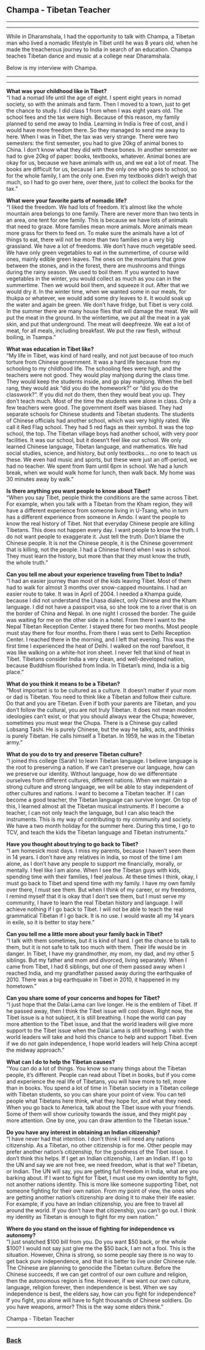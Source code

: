 ## Champa - Tibetan Teacher

---
---

While in Dharamshala, I had the opportunity to talk with Champa, a Tibetan man who lived a nomadic lifestyle in Tibet until he was 8 years old, when he made the treacherous journey to India in search of an education. Champa teaches Tibetan dance and music at a college near Dharamshala.

Below is my interview with Champa.

---
---

**What was your childhood like in Tibet?**
<br>
“I had a nomad life until the age of eight. I spent eight years in nomad society, so with the animals and farm. Then I moved to a town, just to get the chance to study. I did class 1 from when I was eight years old. The school fees and the tax were high. Because of this reason, my family planned to send me away to India. Learning in India is free of cost, and I would have more freedom there. So they managed to send me away to here. When I was in Tibet, the tax was very strange. There were two semesters: the first semester, you had to give 20kg of animal bones to China. I don’t know what they did with these bones. In another semester we had to give 20kg of paper: books, textbooks, whatever. Animal bones are okay for us, because we have animals with us, and we eat a lot of meat. The books are difficult for us, because I am the only one who goes to school, so for the whole family, I am the only one. Even my textbooks didn’t weigh that much, so I had to go over here, over there, just to collect the books for the tax.”

**What were your favorite parts of nomadic life?**
<br>
“I liked the freedom. We had lots of freedom. It’s almost like the whole mountain area belongs to one family. There are never more than two tents in an area, one tent for one family.  This is because we have lots of animals that need to graze. More families mean more animals. More animals mean more grass for them to feed on. To make sure the animals have a lot of things to eat, there will not be more than two families on a very big grassland. We have a lot of freedoms. We don’t have much vegetable seed. We have only green vegetables to eat in the summertime, of course wild ones, mainly edible green leaves. The ones on the mountains that grow between the stones, and in the forest, there are mushrooms and things during the rainy season. We used to boil them. If you wanted to have vegetables in the winter, you would collect as much as you can in the summertime. Then we would boil them, and squeeze it out. After that we would dry it. In the winter time, when we wanted some in our meals, for thukpa or whatever, we would add some dry leaves to it. It would soak up the water and again be green. We don’t have fridge, but Tibet is very cold. In the summer there are many house flies that will damage the meat. We will put the meat in the ground. In the wintertime, we put all the meat in a yak skin, and put that underground. The meat will deepfreeze. We eat a lot of meat, for all meals, including breakfast. We put the raw flesh, without boiling, in Tsampa.”

**What was education in Tibet like?**
<br>
“My life in Tibet, was kind of hard really, and not just because of too much torture from Chinese government. It was a hard life because from my schooling to my childhood life. The schooling fees were high, and the teachers were not good. They would play mahjong during the class time. They would keep the students inside, and go play mahjong. When the bell rang, they would ask “did you do the homework?” or “did you do the classwork?”. If you did not do them, then they would beat you up. They don’t teach much. Most of the time the students were alone in class. Only a few teachers were good. The government itself was biased. They had separate schools for Chinese students and Tibetan students. The students of Chinese officials had another school, which was very highly rated. We call it Red Flag school. They had 5 red flags as their symbol. It was the top school, the top. The Tibetan village boys had another school, with very poor facilities. It was our school, but it doesn’t feel like our school. We only learned Chinese language, Tibetan language, and mathematics. We had social studies, science, and history, but only textbooks… no one to teach us these. We even had music and sports, but these were just an off-period, we had no teacher. We spent from 9am until 6pm in school. We had a lunch break, when we would walk home for lunch, then walk back. My home was 30 minutes away by walk.”

**Is there anything you want people to know about Tibet?**
<br>
“When you say Tibet, people think the conditions are the same across Tibet. For example, when you talk with a Tibetan from the Kham region, they will have a different experience from someone living in U-Tsang, who in turn has a different experience from someone in Amdo. I want the people to know the real history of Tibet. Not that everyday Chinese people are killing Tibetans. This does not happen every day. I want people to know the truth. I do not want people to exaggerate it. Just tell the truth. Don’t blame the Chinese people. It is not the Chinese people, it is the Chinese government that is killing, not the people. I had a Chinese friend when I was in school. They must learn the history, but more than that they must know the truth, the whole truth.”

**Can you tell me about your experience traveling from Tibet to India?**
<br>
“I had an easier journey than most of the kids leaving Tibet. Most of them had to walk for almost 3 months over snow-capped mountains. I had an easier route to take. It was in April of 2004. I needed a Khampa guide, because I did not understand the Lhasa dialect, only Chinese and the Kham language. I did not have a passport visa, so she took me to a river that is on the border of China and Nepal. In one night I crossed the border. The guide was waiting for me on the other side in a hotel. From there I want to the Nepal Tibetan Reception Center. I stayed there for two months. Most people must stay there for four months. From there I was sent to Delhi Reception Center. I reached there in the morning, and I left that evening. This was the first time I experienced the heat of Delhi. I walked on the roof barefoot, it was like walking on a white-hot iron sheet. I never felt that kind of heat in Tibet. Tibetans consider India a very clean, and well-developed nation, because Buddhism flourished from India. In Tibetan’s mind, India is a big place.”

**What do you think it means to be a Tibetan?**
<br>
“Most important is to be cultured as a culture. It doesn’t matter if your mom or dad is Tibetan. You need to think like a Tibetan and follow their culture. Do that and you are Tibetan. Even if both your parents are Tibetan, and you don’t follow the cultural, you are not truly Tibetan. It does not mean modern ideologies can’t exist, or that you should always wear the Chupa; however, sometimes you must wear the Chupa. There is a Chinese guy called Lobsang Tashi. He is purely Chinese, but the way he talks, acts, and thinks is purely Tibetan. He calls himself a Tibetan. In 1959, he was in the Tibetan army.”

**What do you do to try and preserve Tibetan culture?**
<br>
“I joined this college (Sarah) to learn Tibetan language. I believe language is the root to preserving a nation. If we can’t preserve our language, how can we preserve our identity. Without language, how do we differentiate ourselves from different cultures, different nations. When we maintain a strong culture and strong language, we will be able to stay independent of other cultures and nations. I want to become a Tibetan teacher. If I can become a good teacher, the Tibetan language can survive longer. On top of this, I learned almost all the Tibetan musical instruments. If I become a teacher, I can not only teach the language, but I can also teach the instruments. This is my way of contributing to my community and society. We have a two month holiday for the summer here. During this time, I go to TCV, and teach the kids the Tibetan language and Tibetan instruments.”

**Have you thought about trying to go back to Tibet?**
<br>
“I am homesick most days. I miss my parents, because I haven’t seen them in 14 years. I don’t have any relatives in India, so most of the time I am alone, as I don’t have any people to support me financially, morally, or mentally. I feel like I am alone. When I see the Tibetan guys with kids, spending time with their families, I feel jealous. At these times I think, okay, I must go back to Tibet and spend time with my family. I have my own family over there, I must see them. But when I think of my career, or my freedoms, I remind myself that it is okay that I don’t see them, but I must serve my community, I have to learn the real Tibetan history and language. I will achieve nothing if I go back to Tibet. I will not be able to teach the real grammatical Tibetan if I go back. It is no use. I would waste all my 14 years in exile, so it is better to stay here.”

**Can you tell me a little more about your family back in Tibet?**
<br>
“I talk with them sometimes, but it is kind of hard. I get the chance to talk to them, but it is not safe to talk too much with them. Their life would be in danger. In Tibet, I have my grandmother, my mom, my dad, and my other 5 siblings. But my father and mom and divorced, living separately. When I came from Tibet, I had 6 siblings, but one of them passed away when I reached India, and my grandfather passed away during the earthquake of 2010. There was a big earthquake in Tibet in 2010, it happened in my hometown.”

**Can you share some of your concerns and hopes for Tibet?**
<br>
“I just hope that the Dalai Lama can live longer. He is the emblem of Tibet. If he passed away, then I think the Tibet issue will cool down. Right now, the Tibet issue is a hot subject, it is still breathing. I hope the world can pay more attention to the Tibet issue, and that the world leaders will give more support to the Tibet issue when the Dalai Lama is still breathing. I wish the world leaders will take and hold this chance to help and support Tibet. Even if we do not gain independence, I hope world leaders will help China accept the midway approach.”

**What can I do to help the Tibetan causes?**
<br>
“You can do a lot of things. You know so many things about the Tibetan people, it’s different. People can read about Tibet in books, but if you come and experience the real life of Tibetans, you will have more to tell, more than in books. You spend a lot of time in Tibetan society in a Tibetan college with Tibetan students, so you can share your point of view. You can tell people what Tibetans here think, what they hope for, and what they need. When you go back to America, talk about the Tibet issue with your friends. Some of them will show curiosity towards the issue, and they might pay more attention. One by one, you can draw attention to the Tibetan issue.”

**Do you have any interest in obtaining an Indian citizenship?**
<br>
“I have never had that intention. I don’t think I will need any nations citizenship. As a Tibetan, no other citizenship is for me. Other people may prefer another nation’s citizenship, for the goodness of the Tibet issue. I don’t think this helps. If I get an Indian citizenship, I am an Indian. If I go to the UN and say we are not free, we need freedom, what is that we? Tibetan, or Indian. The UN will say, you are getting full freedom in India, what are you barking about. If I want to fight for Tibet, I must use my own identity to fight, not another nations identity. This is more like someone supporting Tibet, not someone fighting for their own nation. From my point of view, the ones who are getting another nation’s citizenship are doing it to make their life easier. For example, if you have an Indian citizenship, you are free to travel all around the world. If you don’t have that citizenship, you can’t go out. I think my identity as Tibetan is enough to fight for my own nation.”

**Where do you stand on the issue of fighting for independence vs autonomy?**
<br>
“I just snatched $100 bill from you. Do you want $50 back, or the whole $100? I would not say just give me the $50 back, I am not a fool. This is the situation. However, China is strong, so some people say there is no way to get back pure independence, and that it is better to live under Chinese rule. The Chinese are planning to genocide the Tibetan culture. Before the Chinese succeeds, if we can get control of our own culture and religion, then the autonomous region is fine. However, if we want our own culture, language, religion forever, then independence is best. When we say independence is best, the elders say, how can you fight for independence? If you fight, you alone will have to fight thousands of Chinese soldiers. Do you have weapons, armor? This is the way some elders think.”

Champa - Tibetan Teacher

---
### [Back](/pages/humans_of_dharamshala)
